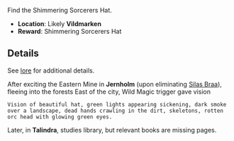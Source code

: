 Find the Shimmering Sorcerers Hat.

- **Location**: Likely **Vildmarken**
- **Reward**: Shimmering Sorcerers Hat

## Details

See [lore](https://github.com/TorbenSDJohansen/dnd/blob/main/lore.md#sphere-of-incandescent-wrath) for additional details.

After exciting the Eastern Mine in **Jernholm** (upon eliminating [Silas Braa](https://github.com/TorbenSDJohansen/dnd/blob/main/quests/monopoly/desc.md)), fleeing into the forests East of the city, Wild Magic trigger gave vision

    Vision of beautiful hat, green lights appearing sickening, dark smoke over a landscape, dead hands crawling in the dirt, skeletons, rotten orc head with glowing green eyes.

Later, in **Talindra**, studies library, but relevant books are missing pages.
